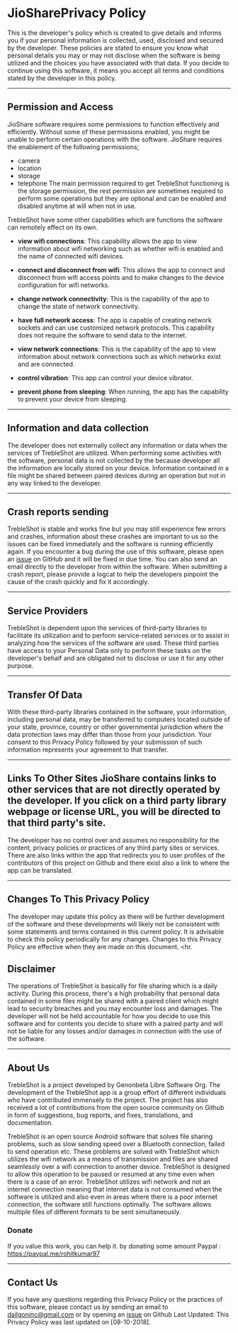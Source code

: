 # JioSharePrivacy Policy
This is the developer's policy which is created to give details and informs you if your personal information is collected, used, disclosed and secured by the developer. These policies are stated to ensure you know what personal details you may or may not disclose when the software is being utilized and the choices you have associated with that data. If you decide to continue using this software, it means you accept all terms and conditions stated by the developer in this policy. <hr>

## Permission and Access

JioShare software requires some permissions to function effectively and efficiently. Without some of these permissions enabled, you might be unable to perform certain operations with the software.
JioShare requires the enablement of the following permissions;
- camera
- location
- storage
- telephone
The main permission required to get TrebleShot functioning is the storage permission, the rest permission are sometimes required to perform some operations but they are optional and can be enabled and disabled anytime at will when not in use.

TrebleShot have some other capabilities which are functions the software can remotely effect on its own.

- **view wifi connections**: This capability allows the app to view information about wifi networking such as whether wifi is enabled and the name of connected wifi devices.

- **connect and disconnect from wifi**: This allows the app to connect and disconnect from wifi access points and to make changes to the device configuration for wifi networks.

- **change network connectivity**: This is the capability of the app to change the state of network connectivity.

- **have full network access**: The app is capable of creating network sockets and can use customized network protocols. This capability does not require the software to send data to the internet.

- **view network connections**: This is the capability of the app to view information about network connections such as which networks exist and are connected.

- **control vibration**: This app can control your device vibrator.

- **prevent phone from sleeping**: When running, the app has the capability to prevent your device from sleeping.  

<hr>

## Information and data collection

The developer does not externally collect any information or data when the services of TrebleShot are utilized. When performing some activities with the software, personal data is not collected by the because developer all the information are locally stored on your device. Information contained in a file might be shared between paired devices during an operation but not in any way linked to the developer. 
<hr>

## Crash reports sending

TrebleShot is stable and works fine but you may still experience few errors and crashes, information about these crashes are important to us so the issues can be fixed immediately and the software is running efficiently again.
If you encounter a bug during the use of this software, please open an [issue](https://github.com/genonbeta/TrebleShot/issues/new) on GitHub and it will be fixed in due time. You can also send an email directly to the developer from within the software. When submitting a crash report, please provide a logcat to help the developers pinpoint the cause of the crash quickly and fix it accordingly. <hr>

## Service Providers

TrebleShot is dependent upon the services of third-party libraries to facilitate its utilization and to perform service-related services or to assist in analyzing how the services of the software are used.
These third parties have access to your Personal Data only to perform these tasks on the developer's behalf and are obligated not to disclose or use it for any other purpose. <hr>


## Transfer Of Data

With these third-party libraries contained in the software, your information, including personal data, may be transferred to computers located outside of your state, province, country or other governmental jurisdiction where the data protection laws may differ than those from your jurisdiction. Your consent to this Privacy Policy followed by your submission of such information represents your agreement to that transfer. <hr>

## Links To Other Sites JioShare contains links to other services that are not directly operated by the developer. If you click on a third party library webpage or license URL, you will be directed to that third party's site.
The developer has no control over and assumes no responsibility for the content, privacy policies or practices of any third party sites or services.
There are also links within the app that redirects you to user profiles of the contributors of this project on Github and there exist also a link to where the app can be translated. <hr>

## Changes To This Privacy Policy

The developer may update this policy as there will be further development of the software and these developments will likely not be consistent with some statements and terms contained in this current policy.
It is advisable to check this policy periodically for any changes. Changes to this Privacy Policy are effective when they are made on this document. <hr.

## Disclaimer

The operations of TrebleShot is basically for file sharing which is a daily activity. During this process, there's a high probability that personal data contained in some files might be shared with a paired client which might lead to security breaches and you may encounter loss and damages. The developer will not be held accountable for how you decide to use this software and for contents you decide to share with a paired party and will not be liable for any losses and/or damages in connection with the use of the software. <hr>

## About Us

TrebleShot is a project developed by Genonbeta Libre Software Org. The development of the TrebleShot app is a group effort of different individuals who have contributed immensely to the project. The project has also received a lot of contributions from the open source community on Github in form of suggestions, bug reports, and fixes, translations, and documentation.

TrebleShot is an open source Android software that solves file sharing problems, such as slow sending speed over a Bluetooth connection, failed to send operation etc. These problems are solved with TrebleShot which utilizes the wifi network as a means of transmission and files are shared seamlessly over a wifi connection to another device. TrebleShot is designed to allow this operation to be paused or resumed at any time even when there is a case of an error. TrebleShot utilizes wifi network and not an internet connection meaning that internet data is not consumed when the software is utilized and also even in areas where there is a poor internet connection, the software still functions optimally.
The software allows multiple files of different formats to be sent simultaneously.

### Donate
If you value this work, you can help it. by donating some amount
Paypal : https://paypal.me/rohitkumar97

<hr>

## Contact Us

If you have any questions regarding this Privacy Policy or the practices of this software, please contact us by sending an email to dailgoninc@gmail.com or by opening an [issue](https://github.com/genonbeta/TrebleShot/issues/new) on Github
Last Updated: This Privacy Policy was last updated on [08-10-2018].
 
